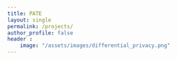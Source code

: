 ```yaml
---
title: PATE
layout: single
permalink: /projects/
author_profile: false
header :
    image: "/assets/images/differential_privacy.png"
---
```


<!-- In March 2020, I started my Ph.D. in Speech Processing at Idiap Research Institute, affiliated to EPFL. I tried to document the process, whether by describing technical concepts, or simply by writing about some projects, describing a typical day... -->


<!-- <object data="/assets/images/pate.pdf" type="application/pdf" width="2700px" height="2700px">
    <embed src="/assets/images/pate.pdf">
        <p>This browser does not support PDFs. Please download the PDF to view it: <a href="/assets/images/pate.pdf">Download PDF</a>.</p>
    </embed>
</object> -->
<!-- ![image](/assets/images/differential_privacy.png) -->
